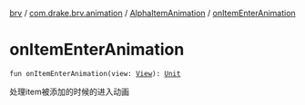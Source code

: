 [brv](../../index.md) / [com.drake.brv.animation](../index.md) / [AlphaItemAnimation](index.md) / [onItemEnterAnimation](./on-item-enter-animation.md)

# onItemEnterAnimation

`fun onItemEnterAnimation(view: `[`View`](https://developer.android.com/reference/android/view/View.html)`): `[`Unit`](https://kotlinlang.org/api/latest/jvm/stdlib/kotlin/-unit/index.html)

处理item被添加的时候的进入动画

